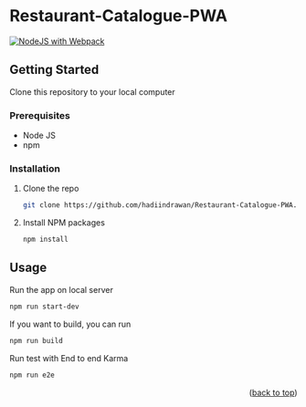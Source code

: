 # Restaurant-Catalogue-PWA

[![NodeJS with Webpack](https://github.com/hadiindrawan/Restaurant-Catalogue-PWA/actions/workflows/test.yml/badge.svg?branch=main)](https://github.com/hadiindrawan/Restaurant-Catalogue-PWA/actions/workflows/test.yml)

<!-- GETTING STARTED -->
## Getting Started
Clone this repository to your local computer

### Prerequisites

* Node JS
* npm

### Installation

1. Clone the repo
   ```sh
   git clone https://github.com/hadiindrawan/Restaurant-Catalogue-PWA.git
   ```
2. Install NPM packages
   ```sh
   npm install
   ```

<!-- USAGE EXAMPLES -->
## Usage
 
 Run the app on local server
 ```sh
 npm run start-dev
 ```
 
 If you want to build, you can run
 ```sh
 npm run build
 ```
 
 Run test with End to end Karma
 ```sh
 npm run e2e
 ```
<p align="right">(<a href="#readme-top">back to top</a>)</p>
